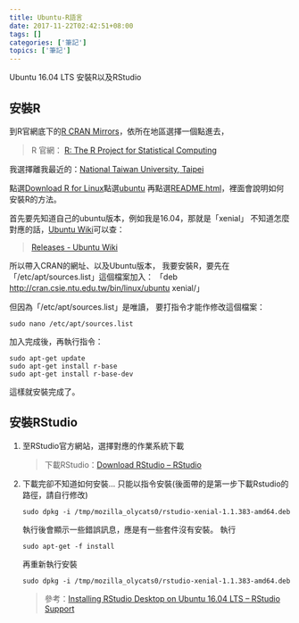 ```yaml
---
title: Ubuntu-R語言
date: 2017-11-22T02:42:51+08:00
tags: []
categories: ['筆記']
topics: ['筆記']
---
```


Ubuntu 16.04 LTS 安裝R以及RStudio
<!--more-->

## 安裝R

到R官網底下的[R CRAN Mirrors](https://cran.r-project.org/mirrors.html)，依所在地區選擇一個點進去，

> R 官網：
>[R: The R Project for Statistical Computing](https://www.r-project.org/)

我選擇離我最近的：[National Taiwan University, Taipei ](http://cran.csie.ntu.edu.tw/)

點選[Download R for Linux](http://cran.csie.ntu.edu.tw/bin/linux/)點選[ubuntu](http://cran.csie.ntu.edu.tw/bin/linux/ubuntu/)
再點選[README.html](http://cran.csie.ntu.edu.tw/bin/linux/ubuntu/README.html)，裡面會說明如何安裝R的方法。


首先要先知道自己的ubuntu版本，例如我是16.04，那就是「xenial」
不知道怎麼對應的話，[Ubuntu Wiki](https://wiki.ubuntu.com)可以查：
>[Releases - Ubuntu Wiki](https://wiki.ubuntu.com/Releases)

所以帶入CRAN的網址、以及Ubuntu版本，
我要安裝R，要先在「/etc/apt/sources.list」這個檔案加入：
「deb http://cran.csie.ntu.edu.tw/bin/linux/ubuntu xenial/」

但因為「/etc/apt/sources.list」是唯讀，
要打指令才能作修改這個檔案：
```
sudo nano /etc/apt/sources.list
```

加入完成後，再執行指令：
```
sudo apt-get update
sudo apt-get install r-base
sudo apt-get install r-base-dev
```

這樣就安裝完成了。

## 安裝RStudio

1. 至RStudio官方網站，選擇對應的作業系統下載

    > 下載RStudio：[Download RStudio – RStudio](https://www.rstudio.com/products/rstudio/download/#download)


2. 下載完卻不知道如何安裝...
    只能以指令安裝(後面帶的是第一步下載Rstudio的路徑，請自行修改)
    ```
    sudo dpkg -i /tmp/mozilla_olycats0/rstudio-xenial-1.1.383-amd64.deb
    ```

    執行後會顯示一些錯誤訊息，應是有一些套件沒有安裝。
    執行
    ```
    sudo apt-get -f install
    ```
    再重新執行安裝
    ```
    sudo dpkg -i /tmp/mozilla_olycats0/rstudio-xenial-1.1.383-amd64.deb
    ```

    > 參考：[Installing RStudio Desktop on Ubuntu 16.04 LTS – RStudio Support](https://support.rstudio.com/hc/en-us/community/posts/209074748-Installing-RStudio-Desktop-on-Ubuntu-16-04-LTS)

